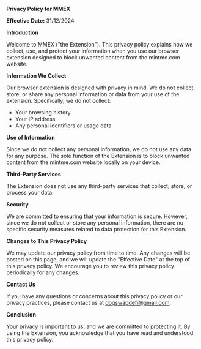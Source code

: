 **Privacy Policy for MMEX**

**Effective Date:** 31/12/2024

**Introduction**

Welcome to MMEX ("the Extension"). This privacy policy explains how we collect, use, and protect your information when you use our browser extension designed to block unwanted content from the mintme.com website.

**Information We Collect**

Our browser extension is designed with privacy in mind. We do not collect, store, or share any personal information or data from your use of the extension. Specifically, we do not collect:
- Your browsing history
- Your IP address
- Any personal identifiers or usage data

**Use of Information**

Since we do not collect any personal information, we do not use any data for any purpose. The sole function of the Extension is to block unwanted content from the mintme.com website locally on your device.

**Third-Party Services**

The Extension does not use any third-party services that collect, store, or process your data.

**Security**

We are committed to ensuring that your information is secure. However, since we do not collect or store any personal information, there are no specific security measures related to data protection for this Extension.

**Changes to This Privacy Policy**

We may update our privacy policy from time to time. Any changes will be posted on this page, and we will update the "Effective Date" at the top of this privacy policy. We encourage you to review this privacy policy periodically for any changes.

**Contact Us**

If you have any questions or concerns about this privacy policy or our privacy practices, please contact us at dogswapdefi@gmail.com.

**Conclusion**

Your privacy is important to us, and we are committed to protecting it. By using the Extension, you acknowledge that you have read and understood this privacy policy.

